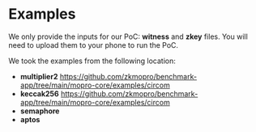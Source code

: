 # Examples

We only provide the inputs for our PoC: **witness** and **zkey** files. You will need to upload them to your phone to run the PoC.

We took the examples from the following location:

- **multiplier2** https://github.com/zkmopro/benchmark-app/tree/main/mopro-core/examples/circom
- **keccak256** https://github.com/zkmopro/benchmark-app/tree/main/mopro-core/examples/circom
- **semaphore**
- **aptos**

